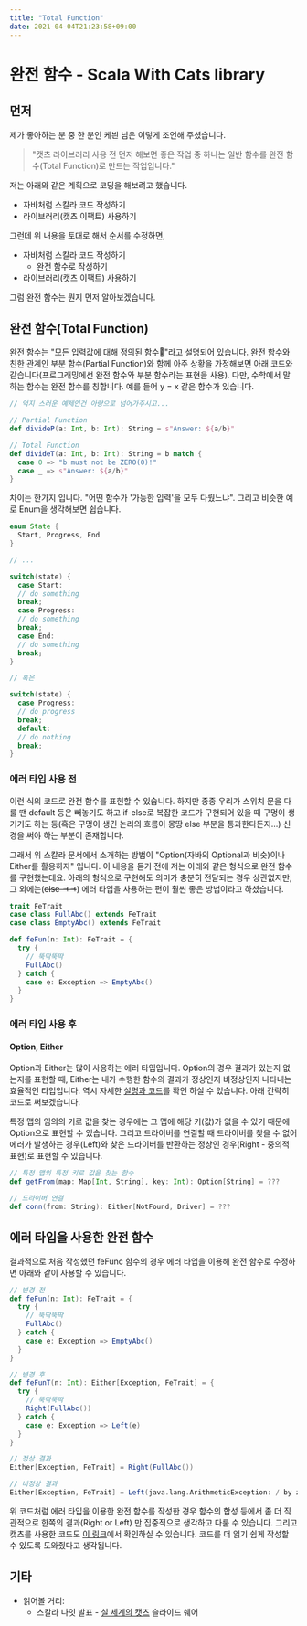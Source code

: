 ```yaml
---
title: "Total Function"
date: 2021-04-04T21:23:58+09:00
---
```


# 완전 함수 - Scala With Cats library

## 먼저

제가 좋아하는 분 중 한 분인 케븬 님은 이렇게 조언해 주셨습니다.
> "캣츠 라이브러리 사용 전 먼저 해보면 좋은 작업 중 하나는 일반 함수를 완전 함수(Total Function)로 만드는 작업입니다."


저는 아래와 같은 계획으로 코딩을 해보려고 했습니다.
* 자바처럼 스칼라 코드 작성하기
* 라이브러리(캣츠 이팩트) 사용하기

그런데 위 내용을 토대로 해서 순서를 수정하면,
* 자바처럼 스칼라 코드 작성하기
  * 완전 함수로 작성하기
* 라이브러리(캣츠 이팩트) 사용하기

그럼 완전 함수는 뭔지 먼저 알아보겠습니다.

## 완전 함수(Total Function)

완전 함수는 "모든 입력값에 대해 정의된 함수"라고 설명되어 있습니다. 완전 함수와 친한 관계인 부분 함수(Partial Function)와 함께 아주 상황을 가정해보면 아래 코드와 같습니다(프로그래밍에선 완전 함수와 부분 함수라는 표현을 사용). 다만, 수학에서 말하는 함수는 완전 함수를 칭합니다. 예를 들어 y = x 같은 함수가 있습니다.

```scala
// 억지 스러운 예제인건 아량으로 넘어가주시고...

// Partial Function
def divideP(a: Int, b: Int): String = s"Answer: ${a/b}"

// Total Function
def divideT(a: Int, b: Int): String = b match {
  case 0 => "b must not be ZERO(0)!"
  case _ => s"Answer: ${a/b}"
}
```

차이는 한가지 입니다. "어떤 함수가 '가능한 입력'을 모두 다뤘느냐". 그리고 비슷한 예로 Enum을 생각해보면 쉽습니다.
```java
enum State {
  Start, Progress, End
}

// ...

switch(state) {
  case Start:
  // do something
  break;
  case Progress:
  // do something
  break;
  case End:
  // do something
  break;
}

// 혹은

switch(state) {
  case Progress:
  // do progress
  break;
  default:
  // do nothing
  break;
}

```

### 에러 타입 사용 전

이런 식의 코드로 완전 함수를 표현할 수 있습니다. 하지만 종종 우리가 스위치 문을 다룰 땐 default 등은 빼놓기도 하고 if-else로 복잡한 코드가 구현되어 있을 때 구멍이 생기기도 하는 등(혹은 구멍이 생긴 논리의 흐름이 몽땅 else 부분을 통과한다든지...) 신경을 써야 하는 부분이 존재합니다.

그래서 위 스칼라 문서에서 소개하는 방법이 "Option(자바의 Optional과 비슷)이나 Either를 활용하자" 입니다. 이 내용을 듣기 전에 저는 아래와 같은 형식으로 완전 함수를 구현했는데요. 아래의 형식으로 구현해도 의미가 충분히 전달되는 경우 상관없지만, 그 외에는(~~else ㅋㅋ~~) 에러 타입을 사용하는 편이 훨씬 좋은 방법이라고 하셨습니다.

```scala
trait FeTrait
case class FullAbc() extends FeTrait
case class EmptyAbc() extends FeTrait

def feFun(n: Int): FeTrait = {
  try {
    // 뚝딱뚝딱
    FullAbc()
  } catch {
    case e: Exception => EmptyAbc()
  }
}

```

### 에러 타입 사용 후

#### Option, Either

Option과 Either는 많이 사용하는 에러 타입입니다. Option의 경우 결과가 있는지 없는지를 표현할 때, Either는 내가 수행한 함수의 결과가 정상인지 비정상인지 나타내는 효율적인 타입입니다. 역시 자세한 [설명과 코드](https://2020-hindsight-scala.kevinly.dev/docs/more-types/#error-handling)를 확인 하실 수 있습니다. 아래 간략히 코드로 써보겠습니다.

특정 맵의 임의의 키로 값을 찾는 경우에는 그 맵에 해당 키(값)가 없을 수 있기 때문에 Option으로 표현할 수 있습니다. 그리고 드라이버를 연결할 때 드라이버를 찾을 수 없어 에러가 발생하는 경우(Left)와 찾은 드라이버를 반환하는 정상인 경우(Right - 중의적 표현)로 표현할 수 있습니다.

```scala
// 특정 맵의 특정 키로 값을 찾는 함수
def getFrom(map: Map[Int, String], key: Int): Option[String] = ???

// 드라이버 연결
def conn(from: String): Either[NotFound, Driver] = ???
```

## 에러 타입을 사용한 완전 함수

결과적으로 처음 작성했던 feFunc 함수의 경우 에러 타입을 이용해 완전 함수로 수정하면 아래와 같이 사용할 수 있습니다.

```scala
// 변경 전
def feFun(n: Int): FeTrait = {
  try {
    // 뚝딱뚝딱
    FullAbc()
  } catch {
    case e: Exception => EmptyAbc()
  }
}

// 변경 후
def feFunT(n: Int): Either[Exception, FeTrait] = {
  try {
    // 뚝딱뚝딱
    Right(FullAbc())
  } catch {
    case e: Exception => Left(e)
  }
}

// 정상 결과
Either[Exception, FeTrait] = Right(FullAbc())

// 비정상 결과
Either[Exception, FeTrait] = Left(java.lang.ArithmeticException: / by zero)

```

위 코드처럼 에러 타입을 이용한 완전 함수를 작성한 경우 함수의 합성 등에서 좀 더 직관적으로 한쪽의 결과(Right or Left) 만 집중적으로 생각하고 다룰 수 있습니다. 그리고 캣츠를 사용한 코드도 [이 링크](https://2020-hindsight-scala.kevinly.dev/docs/more-types/#use-either)에서 확인하실 수 있습니다. 코드를 더 읽기 쉽게 작성할 수 있도록 도와줬다고 생각됩니다.

## 기타

* 읽어볼 거리:
  * 스칼라 나잇 발표 - [실 세계의 캣츠](https://www.slideshare.net/ikhoon1/real-world-cats-93894867) 슬라이드 쉐어